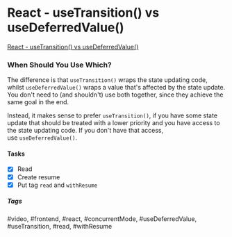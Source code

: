 # React - useTransition() vs useDeferredValue()
[React - useTransition() vs useDeferredValue()](https://academind.com/tutorials/react-usetransition-vs-usedeferredvalue)

### When Should You Use Which?

The difference is that `useTransition()` wraps the state updating code, whilst `useDeferredValue()` wraps a value that's affected by the state update. You don't need to (and shouldn't) use both together, since they achieve the same goal in the end.

Instead, it makes sense to prefer `useTransition()`, if you have some state update that should be treated with a lower priority and you have access to the state updating code. If you don't have that access, use `useDeferredValue()`.

#### Tasks
- [x] Read
- [x] Create resume
- [x] Put tag `read` and `withResume`

##### Tags
#video, #frontend, #react, #concurrentMode, #useDeferredValue, #useTransition, #read, #withResume 
